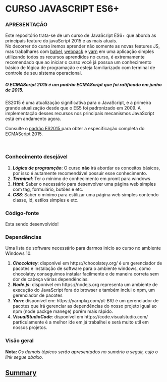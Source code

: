 # CURSO JAVASCRIPT ES6+

### APRESENTAÇÃO

<p>Este repositório trata-se de um curso de JavaScript ES6+ que aborda as principais feature do javaScript 2015 e as mais atuais. <br> No decorrer do curso iremos aprender não somente as novas features JS, mas trabalhares com <a href="https://babeljs.io/" target="blank" alt="Use next generation JavaScript, today">babel</a>, <a  href="https://webpack.js.org/" target="blank" alt="Server webpack">webpack</a> e <a href="https://yarnpkg.com/pt-BR/" target="blank">yarn</a> em uma aplicação simples utilizando todos os recursos aprendidos no curso, é extremamente recomendado que ao iniciar o curso você já possua um conhecimento básico de lógica de programação e esteja familiarizado com terminal de controle de seu sistema operacional.</p>

<h5>O ECMAScript 2015 é um padrão ECMAScript que foi ratificado em junho de 2015.</h5>

<p>ES2015 é uma atualização significativa para o JavaScript, e a primeira grande atualização desde que o ES5 foi padronizado em 2009. A implementação desses recursos nos principais mecanismos JavaScript está em andamento agora.

Consulte o <a href="http://www.ecma-international.org/ecma-262/6.0/index.html" target="blank">padrão ES2015 </a> para obter a especificação completa do ECMAScript 2015.</p>

<br>
<!-- <h2> ECMAScript 2015 </h2>
<p>
Fala galera tudo bem com vocês? Meu nome é Lucas Pedro estou cursando o 5ª período em Engenharia de Software e irei ministrar esse curso de javscript ES6+. Antes que possamos dar início às explicações e colocar a mão na	massa, é muito importante entender corretamente o que é o ECMAScript e qual a sua relação com o JavaScript. O ECMAScript (ES) é a especificação da linguagem de script que o JavaScript implementa. Isto é, a descrição de uma linguagem de script, sendo padronizado	pela Ecma International (http://www.ecmascript.org/index.php) —	associação criada em 1961 dedicada à padronização de	sistemas de	informação e comunicação — na especificação	ECMA-262. ECMAScript 2015 sofreu uma mudança significativa melhorando o desenvolvimento e trabalhando melhor os conceitos como paradigmo Orientado Objeto já concebido em outras liguagem como Java e PHP, vários outros recurso que ajudam a tornar o JS uma liguagem ainda mais poderesa.
Então sem mais delongas vamos dar início ao curso. </p> <br>
<p> -->


### Conhecimento desejável
<ol>
  <li><b><em>Lógica de programção</em></b>: O curso <b>não</b> irá abordar os conceitos básicos, por isso é autamente recomendável possuir esse conhecimento.</li>
  <li><b><em>Terminal</em></b>: Ter o mínimo de conhecimento em promt para windows</li>
  <li><b><em>Html</em></b>: Saber o necessário para desenvolver uma página web simples com tag, formulário, butões e etc.</li>
  <li><b><em>CSS</em></b>: Saber o mínimo para estilizar uma página web simples contendo classe, id, estilos simples e etc.</li>
  
</ol>

### Código-fonte

<p>Esta sendo desenvolvido!
</p>

### Dependências

<p>
Uma lista de software necessário para darmos inicio ao curso no ambiente Windows 10. <br>
</p>
<ol>
  <li><b><em>Chocolatey</em></b>: disponível em https://chocolatey.org/ é um gerenciador de pacotes e instalação de software para o ambiente windows, como chocolatey conseguimos instalar facilmente e de maneira correta sem dor de cabeça várias dependências.</li>
  <li><b><em>Node.js</em></b>: disponível em https://nodejs.org representa um ambiente de execução do JavaScript fora do browser e também inclui o npm, um gerenciador de pacotes</li>
  <li><b><em>Yarn</em></b>: disponível em: https://yarnpkg.com/pt-BR/ é um gerenciador de pacotes que irá gerenciar as dependências do nosso projeto igual ao npm (node packge manege) porém mais rápido.</li>
  <li><b><em>VisualStudioCode</em></b>: disponível em https://code.visualstudio.com/ particulamente é a melhor ide em já trabalhei e será muito util em nossos projetos.</li>
</ol>

### Visão geral

<p><b>Nota: </b><em>Os demais tópicos serão apresentados no sumário a seguir, cujo o link segue abaixo.</em></p>

<h2> <a href="https://github.com/lucaspedronet/curso-ecmas6-news-features/blob/master/SUMMARY.md">Summary</a></h2>